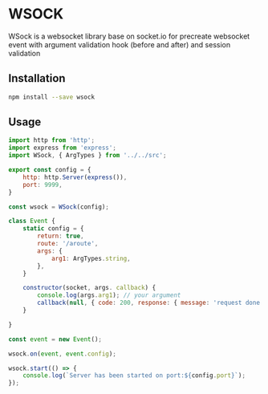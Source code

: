 # WSOCK

WSock is a websocket library base on socket.io
for precreate websocket event with argument validation hook (before and after)
and session validation

## Installation
```sh
npm install --save wsock
```

## Usage
```js
import http from 'http';
import express from 'express';
import WSock, { ArgTypes } from '../../src';

export const config = {
	http: http.Server(express()),
	port: 9999,
}

const wsock = WSock(config);

class Event {
	static config = {
		return: true,
		route: '/aroute',
		args: {
			arg1: ArgTypes.string,
		},
	}

	constructor(socket, args. callback) {
		console.log(args.arg1); // your argument
		callback(null, { code: 200, response: { message: 'request done' }}); // your response
	}

}

const event = new Event();

wsock.on(event, event.config);

wsock.start(() => {
	console.log(`Server has been started on port:${config.port}`);
});

```
